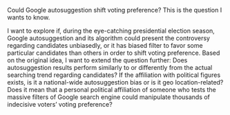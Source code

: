 Could Google autosuggestion shift voting preference? This is the question I wants to know. 


I want to explore if, during the eye-catching presidential election season, Google autosuggestion and its algorithm could present the controversy regarding candidates unbiasedly, or it has biased filter to favor some particular candidates than others in order to shift voting preference. Based on the original idea, I want to extend the question further: Does autosuggestion results perform similarly to or differently from the actual searching trend regarding candidates? If the affiliation with political figures exists, is it a national-wide autosuggestion bias or is it geo location-related? Does it mean that a personal political affiliation of someone who tests the massive filters of Google search engine could manipulate thousands of indecisive voters’ voting preference?

